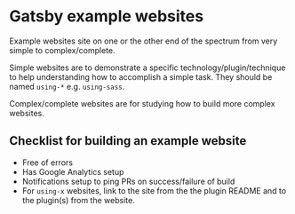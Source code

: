 # Gatsby example websites

Example websites site on one or the other end of the spectrum from
very simple to complex/complete.

Simple websites are to demonstrate a specific technology/plugin/technique to
help understanding how to accomplish a simple task. They should be named `using-*`
e.g. `using-sass`.

Complex/complete websites are for studying how to build more complex websites.

## Checklist for building an example website

* Free of errors
* Has Google Analytics setup
* Notifications setup to ping PRs on success/failure of build
* For `using-x` websites, link to the site from the the plugin README
and to the plugin(s) from the website.
